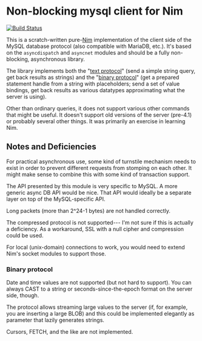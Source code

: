 Non-blocking mysql client for Nim
=================================

[![Build Status](https://travis-ci.org/wiml/nim-asyncmysql.svg?branch=master)](https://travis-ci.org/wiml/nim-asyncmysql)

This is a scratch-written pure-[Nim][nimlang] implementation of the client
side of the MySQL database protocol (also compatible
with MariaDB, etc.). It's based on the `asyncdispatch` and
`asyncnet` modules and should be a fully non-blocking, asynchronous
library.

The library implements both the
"[text protocol](https://dev.mysql.com/doc/internals/en/com-query.html)"
(send a simple string query, get back results as strings)
and the
"[binary protocol](https://dev.mysql.com/doc/internals/en/prepared-statements.html)"
(get a prepared statement handle from a string with
placeholders; send a set of value bindings, get back results
as various datatypes approximating what the server is
using).

Other than ordinary queries, it does not support various
other commands that might be useful. It doesn't support
old versions of the server (pre-4.1) or probably several other things.
It was primarily an exercise in learning Nim.

Notes and Deficiencies
----------------------

For practical asynchronous use, some kind of turnstile mechanism needs
to exist in order to prevent different requests from stomping on
each other. It might make sense to combine this with some kind of
transaction support.

The API presented by this module is very specific to MySQL. A more
generic async DB API would be nice.
That API would ideally be a separate layer on top of the MySQL-specific API.

Long packets (more than 2^24-1 bytes) are not handled correctly.

The compressed protocol is not supported--- I'm not sure if this is
actually a deficiency. As a workaround, SSL with a null cipher and
compression could be used.

For local (unix-domain) connections to work, you would need to extend Nim's
socket modules to support those.

### Binary protocol

Date and time values are not supported (but not hard to support). You
can always CAST to a string or seconds-since-the-epoch format on the
server side, though.

The protocol allows streaming large values to the server (if, for example,
you are inserting a large BLOB) and this could be implemented elegantly
as parameter that lazily generates strings.

Cursors, FETCH, and the like are not implemented.

[nimlang]: http://nim-lang.org/
